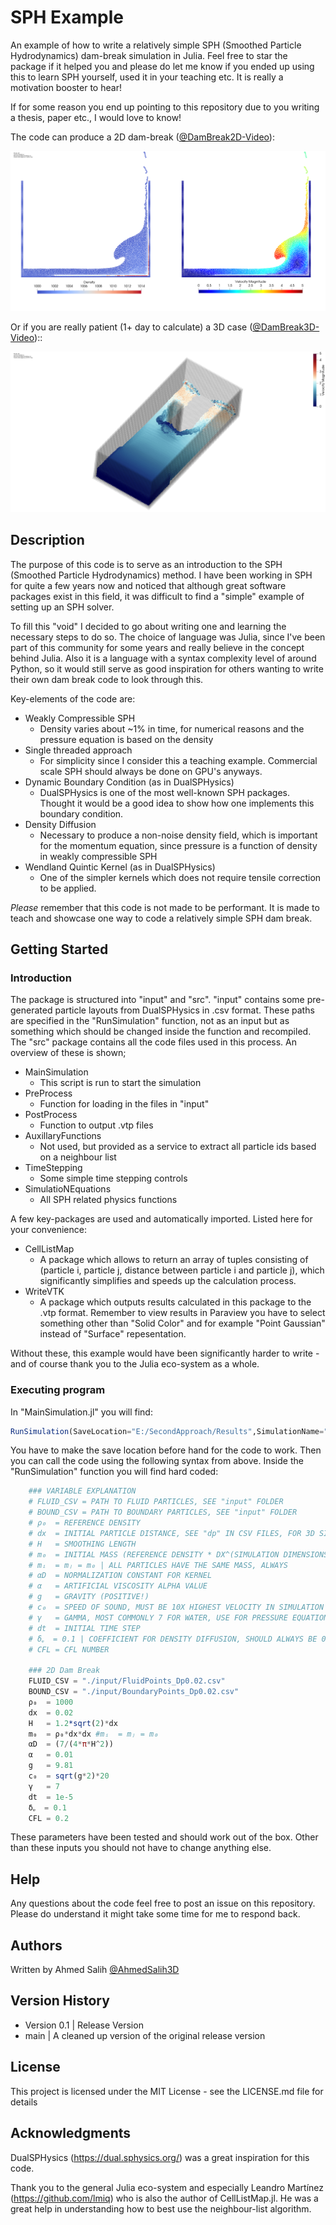 # SPH Example

An example of how to write a relatively simple SPH (Smoothed Particle Hydrodynamics) dam-break simulation in Julia. Feel free to star the package if it helped you and please do let me know if you ended up using this to learn SPH yourself, used it in your teaching etc. It is really a motivation booster to hear!

If for some reason you end up pointing to this repository due to you writing a thesis, paper etc., I would love to know!

The code can produce a 2D dam-break ([@DamBreak2D-Video](https://www.youtube.com/watch?v=7kDVjZkc_TI)):

![plot](./images/2d_dambreak.png)

Or if you are really patient (1+ day to calculate) a 3D case ([@DamBreak3D-Video](https://www.youtube.com/watch?v=_2e6LopvIe8))::

![plot](./images/3d_dambreak.png)

## Description

The purpose of this code is to serve as an introduction to the SPH (Smoothed Particle Hydrodynamics) method. I have been working in SPH for quite a few years now and noticed that although great software packages exist in this field, it was difficult to find a "simple" example of setting up an SPH solver.

To fill this "void" I decided to go about writing one and learning the necessary steps to do so. The choice of language was Julia, since I've been part of this community for some years and really believe in the concept behind Julia. Also it is a language with a syntax complexity level of around Python, so it would still serve as good inspiration for others wanting to write their own dam break code to look through this.

Key-elements of the code are:

- Weakly Compressible SPH
  - Density varies about ~1% in time, for numerical reasons and the pressure equation is based on the density
- Single threaded approach
  - For simplicity since I consider this a teaching example. Commercial scale SPH should always be done on GPU's anyways.
- Dynamic Boundary Condition (as in DualSPHysics)
  - DualSPHysics is one of the most well-known SPH packages. Thought it would be a good idea to show how one implements this boundary condition.
- Density Diffusion
  - Necessary to produce a non-noise density field, which is important for the momentum equation, since pressure is a function of density in weakly compressible SPH
- Wendland Quintic Kernel (as in DualSPHysics)
  - One of the simpler kernels which does not require tensile correction to be applied.

*Please* remember that this code is not made to be performant. It is made to teach and showcase one way to code a relatively simple SPH dam break.

## Getting Started

### Introduction
The package is structured into "input" and "src". "input" contains some pre-generated particle layouts from DualSPHysics in .csv format. These paths are specified in the "RunSimulation" function, not as an input but as something which should be changed inside the function and recompiled. The "src" package contains all the code files used in this process. An overview of these is shown;

* MainSimulation
  * This script is run to start the simulation
* PreProcess
  * Function for loading in the files in "input"
* PostProcess
  * Function to output .vtp files
* AuxillaryFunctions
  * Not used, but provided as a service to extract all particle ids based on a neighbour list
* TimeStepping
  * Some simple time stepping controls
* SimulatioNEquations
  * All SPH related physics functions

A few key-packages are used and automatically imported. Listed here for your convenience:

* CellListMap
  * A package which allows to return an array of tuples consisting of (particle i, particle j, distance between particle i and particle j), which significantly simplifies and speeds up the calculation process.
* WriteVTK
  * A package which outputs results calculated in this package to the .vtp format. Remember to view results in Paraview you have to select something other than "Solid Color" and for example "Point Gaussian" instead of "Surface" repesentation.

Without these, this example would have been significantly harder to write - and of course thank you to the Julia eco-system as a whole. 

### Executing program

In "MainSimulation.jl"  you will find:

```julia
RunSimulation(SaveLocation="E:/SecondApproach/Results",SimulationName="DamBreak")
```

You have to make the save location before hand for the code to work. Then you can call the code using the following syntax from above. Inside the "RunSimulation" function you will find hard coded:

```julia
    ### VARIABLE EXPLANATION
    # FLUID_CSV = PATH TO FLUID PARTICLES, SEE "input" FOLDER
    # BOUND_CSV = PATH TO BOUNDARY PARTICLES, SEE "input" FOLDER
    # ρ₀  = REFERENCE DENSITY
    # dx  = INITIAL PARTICLE DISTANCE, SEE "dp" IN CSV FILES, FOR 3D SIM: 0.0085
    # H   = SMOOTHING LENGTH
    # m₀  = INITIAL MASS (REFERENCE DENSITY * DX^(SIMULATION DIMENSIONS))
    # mᵢ  = mⱼ = m₀ | ALL PARTICLES HAVE THE SAME MASS, ALWAYS
    # αD  = NORMALIZATION CONSTANT FOR KERNEL
    # α   = ARTIFICIAL VISCOSITY ALPHA VALUE
    # g   = GRAVITY (POSITIVE!)
    # c₀  = SPEED OF SOUND, MUST BE 10X HIGHEST VELOCITY IN SIMULATION
    # γ   = GAMMA, MOST COMMONLY 7 FOR WATER, USE FOR PRESSURE EQUATION OF STATE
    # dt  = INITIAL TIME STEP
    # δᵩ  = 0.1 | COEFFICIENT FOR DENSITY DIFFUSION, SHOULD ALWAYS BE 0.1
    # CFL = CFL NUMBER

    ### 2D Dam Break
    FLUID_CSV = "./input/FluidPoints_Dp0.02.csv"
    BOUND_CSV = "./input/BoundaryPoints_Dp0.02.csv"
    ρ₀  = 1000
    dx  = 0.02
    H   = 1.2*sqrt(2)*dx
    m₀  = ρ₀*dx*dx #mᵢ  = mⱼ = m₀
    αD  = (7/(4*π*H^2))
    α   = 0.01
    g   = 9.81
    c₀  = sqrt(g*2)*20
    γ   = 7
    dt  = 1e-5
    δᵩ  = 0.1
    CFL = 0.2
```

These parameters have been tested and should work out of the box. Other than these inputs you should not have to change anything else. 

## Help

Any questions about the code feel free to post an issue on this repository. Please do understand it might take some time for me to respond back.

## Authors

Written by Ahmed Salih [@AhmedSalih3D](https://github.com/AhmedSalih3d)

## Version History

* Version 0.1 | Release Version
* main        | A cleaned up version of the original release version

## License

This project is licensed under the MIT License - see the LICENSE.md file for details

## Acknowledgments

DualSPHysics (https://dual.sphysics.org/) was a great inspiration for this code.

Thank you to the general Julia eco-system and especially Leandro Martínez (https://github.com/lmiq) who is also the author of CellListMap.jl. He was a great help in understanding how to best use the neighbour-list algorithm. 
